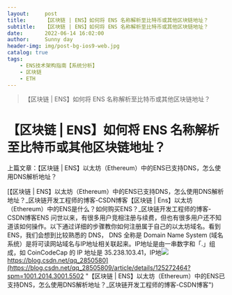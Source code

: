 ```yaml
---
layout:     post
title:      【区块链 | ENS】如何将 ENS 名称解析至比特币或其他区块链地址？
subtitle:   【区块链 | ENS】如何将 ENS 名称解析至比特币或其他区块链地址？
date:       2022-06-14 16:02:00
author:     Sunny day
header-img: img/post-bg-ios9-web.jpg
catalog: true
tags:
    - ENS技术架构指南【系统分析】
    - 区块链
    - ETH
---
```


>【区块链 | ENS】如何将 ENS 名称解析至比特币或其他区块链地址？

# 【区块链 | ENS】如何将 ENS 名称解析至比特币或其他区块链地址？

上篇文章：【区块链 | ENS】以太坊（Ethereum）中的ENS已支持DNS，怎么使用DNS解析地址？

[【区块链 | ENS】以太坊（Ethereum）中的ENS已支持DNS，怎么使用DNS解析地址？_区块链开发工程师的博客-CSDN博客【区块链 | Ens】以太坊（Ethereum）中的ENS是什么？如何购买ENS？_区块链开发工程师的博客-CSDN博客ENS 问世以来，有很多用户竞相注册与续费，但也有很多用户还不知道该如何操作。以下通过详细的步骤教你如何注册属于自己的以太坊域名。看到ENS，我们会想到比较熟悉的 DNS， DNS 全称是 Domain Name System (域名系统）是将可读网站域名与IP地址相关联起来。IP地址是由一串数字和「.」组成，如 CoinCodeCap 的 IP 地址是 35.238.103.41，IP地![](https://g.csdnimg.cn/static/logo/favicon32.ico)https://blog.csdn.net/qq_2850580](https://blog.csdn.net/qq_28505809/article/details/125272464?spm=1001.2014.3001.5502 "【区块链 | ENS】以太坊（Ethereum）中的ENS已支持DNS，怎么使用DNS解析地址？_区块链开发工程师的博客-CSDN博客")
